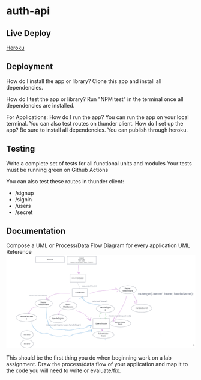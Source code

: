 # auth-api

## Live Deploy

[Heroku](https://yamada-auth-api.herokuapp.com/)

## Deployment

How do I install the app or library?
Clone this app and install all dependencies.

How do I test the app or library?
Run "NPM test" in the terminal once all dependencies are installed.

For Applications:
How do I run the app?
You can run the app on your local terminal.
You can also test routes on thunder client.
How do I set up the app?
Be sure to install all dependencies. You can publish through heroku.

## Testing

Write a complete set of tests for all functional units and modules
Your tests must be running green on Github Actions

You can also test these routes in thunder client:

- /signup
- /signin
- /users
- /secret

## Documentation

Compose a UML or Process/Data Flow Diagram for every application
UML Reference
![Lab08](./images/Lab08-UML.png)

This should be the first thing you do when beginning work on a lab assignment.
Draw the process/data flow of your application and map it to the code you will need to write or evaluate/fix.
